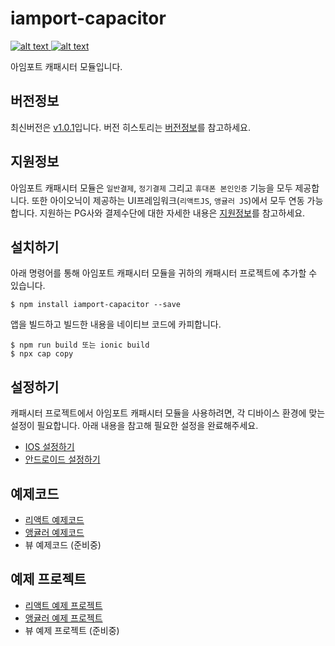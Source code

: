 
# iamport-capacitor
[ ![alt text](https://img.shields.io/badge/capacitor-latest-orange.svg?longCache=true&style=flat-square) ](https://github.com/ionic-team/capacitor)
[ ![alt text](https://img.shields.io/badge/query--string-v6.8.3-yellow.svg?longCache=true&style=flat-square) ](https://github.com/sindresorhus/query-string)

아임포트 캐패시터 모듈입니다.

## 버전정보
최신버전은 [v1.0.1](https://github.com/iamport/iamport-capacitor/tree/master)입니다. 버전 히스토리는 [버전정보](manuals/VERSION.md)를 참고하세요.

## 지원정보

아임포트 캐패시터 모듈은 `일반결제`, `정기결제` 그리고 `휴대폰 본인인증` 기능을 모두 제공합니다. 또한 아이오닉이 제공하는 UI프레임워크(`리액트JS`, `앵귤러 JS`)에서 모두 연동 가능합니다. 지원하는 PG사와 결제수단에 대한 자세한 내용은 [지원정보](manuals/SUPPORT.md)를 참고하세요.

## 설치하기
아래 명령어를 통해 아임포트 캐패시터 모듈을 귀하의 캐패시터 프로젝트에 추가할 수 있습니다.

```
$ npm install iamport-capacitor --save
```

앱을 빌드하고 빌드한 내용을 네이티브 코드에 카피합니다.

```
$ npm run build 또는 ionic build
$ npx cap copy
```

## 설정하기
캐패시터 프로젝트에서 아임포트 캐패시터 모듈을 사용하려면, 각 디바이스 환경에 맞는 설정이 필요합니다. 아래 내용을 참고해 필요한 설정을 완료해주세요.

- [IOS 설정하기](manuals/SETTING_IOS.md)
- [안드로이드 설정하기](manuals/SETTING_ANDROID.md)

## 예제코드

- [리액트 예제코드](manuals/EXAMPLE_REACT.md)
- [앵귤러 예제코드](manuals/EXAMPLE_ANGULAR.md)
- 뷰 예제코드 (준비중)

## 예제 프로젝트

- [리액트 예제 프로젝트](example/README.md)
- [앵귤러 예제 프로젝트](exampleForAngular/README.md)
- 뷰 예제 프로젝트 (준비중)
